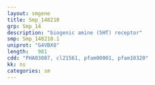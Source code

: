 ```yaml
---
layout: smgene
title: Smp_148210
grp: Smp_14
description: "biogenic amine (5HT) receptor"
smp: Smp_148210.1
uniprot: "G4VBX8"
length:   981
cdd: "PHA03087, cl21561, pfam00001, pfam10320"
kk: ns
categories: sm
---
```

